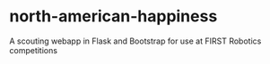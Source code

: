north-american-happiness
========================

A scouting webapp in Flask and Bootstrap for use at FIRST Robotics competitions
